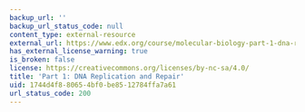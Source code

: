 ```yaml
---
backup_url: ''
backup_url_status_code: null
content_type: external-resource
external_url: https://www.edx.org/course/molecular-biology-part-1-dna-replication-and-repair
has_external_license_warning: true
is_broken: false
license: https://creativecommons.org/licenses/by-nc-sa/4.0/
title: 'Part 1: DNA Replication and Repair'
uid: 1744d4f8-8065-4bf0-be85-12784ffa7a61
url_status_code: 200
---
```

